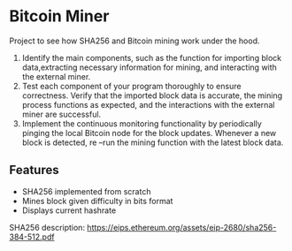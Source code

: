# Bitcoin Miner

Project to see how SHA256 and Bitcoin mining work under the hood.


1) Identify the main components, such as the function for importing block data,extracting
   necessary information for mining, and interacting with the external miner.
2) Test each component of your program thoroughly to ensure correctness. Verify that the imported block data is accurate, the mining process functions as expected, and the interactions with the external miner are successful.
3) Implement the continuous monitoring functionality by periodically pinging the local Bitcoin node for the block updates.  Whenever a new block is detected, re –run the mining function with the latest block data.

## Features

- SHA256 implemented from scratch
- Mines block given difficulty in bits format
- Displays current hashrate

SHA256 description: https://eips.ethereum.org/assets/eip-2680/sha256-384-512.pdf
